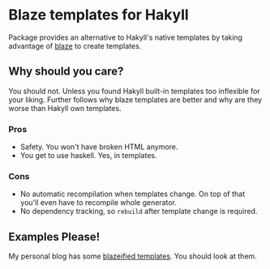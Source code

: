# Blaze templates for Hakyll

Package provides an alternative to Hakyll's native templates by taking
advantage of [blaze] to create templates.

[blaze]: http://hackage.haskell.org/package/blaze-html

## Why should you care?

You should not. Unless you found Hakyll built-in templates too inflexible for
your liking. Further follows why blaze templates are better and why are they
worse than Hakyll own templates.

### Pros

- Safety. You won't have broken HTML anymore.
- You get to use haskell. Yes, in templates.

### Cons

- No automatic recompilation when templates change. On top of that you'll even
  have to recompile whole generator.
- No dependency tracking, so `rebuild` after template change is required.

## Examples Please!

My personal blog has some [blazeified templates][templates]. You should look at
them.

[templates]: https://github.com/simukis/kazlauskas.me/tree/master/src/Templates
